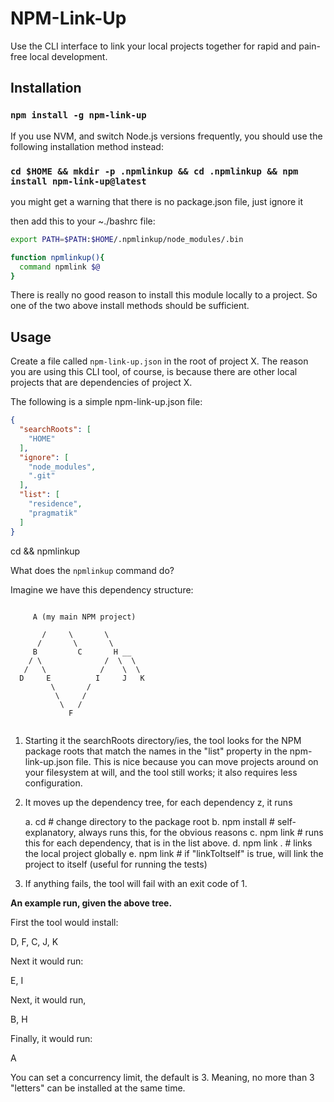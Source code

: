 # NPM-Link-Up

Use the CLI interface to link your local projects together for rapid and pain-free local
development.


## Installation

### ```npm install -g npm-link-up```

If you use NVM, and switch Node.js versions frequently, you should use the following
installation method instead:

### ```cd $HOME && mkdir -p .npmlinkup && cd .npmlinkup && npm install npm-link-up@latest```

you might get a warning that there is no package.json file, just ignore it

then add this to your ~./bashrc file:

```bash
export PATH=$PATH:$HOME/.npmlinkup/node_modules/.bin

function npmlinkup(){
  command npmlink $@
}
```

There is really no good reason to install this module locally to a project.
So one of the two above install methods should be sufficient.


## Usage

Create a file called ```npm-link-up.json``` in the root of project X. The reason
you are using this CLI tool, of course, is because there are other local projects that
are dependencies of project X.

The following is a simple npm-link-up.json file:

```json
{
  "searchRoots": [   
    "HOME"
  ],
  "ignore": [
    "node_modules",
    ".git"
  ],
  "list": [
    "residence",
    "pragmatik"
  ]
}
```



cd <project-X-root> && npmlinkup


What does the ```npmlinkup``` command do?

Imagine we have this dependency structure:

```

     A (my main NPM project)

       /     \       \
      /       \       \
     B         C       H __
    / \              /  \  \
   /   \            /    \  \
  D     E          I     J   K
         \       /
          \     /
           \   / 
             F 
             
```             


1. Starting it the searchRoots directory/ies, the tool looks for the NPM package roots that match 
the names in the "list" property in the npm-link-up.json file. This is nice because you can move projects around
on your filesystem at will, and the tool still works; it also requires less configuration.

2. It moves up the dependency tree, for each dependency z, it runs

    a.  cd <package z> # change directory to the package root
    b.  npm install    # self-explanatory, always runs this, for the obvious reasons
    c.  npm link <x>   # runs this for each dependency, that is in the list above.
    d.  npm link .     # links the local project globally
    e.  npm link <z>   # if "linkToItself" is true, will link the project to itself (useful for running the tests)

3. If anything fails, the tool will fail with an exit code of 1.


**An example run, given the above tree.**

First the tool would install:

D, F, C, J, K 

Next it would run:

E, I

Next, it would run,

B, H

Finally, it would run:

A


You can set a concurrency limit, the default is 3. Meaning, no more than 3 "letters" 
can be installed at the same time.






